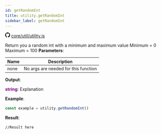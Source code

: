 ```yaml
---
id: getRandomInt
title: utility.getRandomInt
sidebar_label: getRandomInt
---
```

![](/img/github.png) [core/util/utility.js](https://github.com/TrustedSourceLeaks/LeakedServer/blob/master/core/util/utility.js)

Return you a random int with a minimum and maximum value
Minimum = 0
Maximum = 100
**Parameters**:

Name  |   Description 
----------- |   -----------
none  |  No args are needed for this function


**Output**:

**<font color="purple">string</font>**: Explanation


**Example**:
```js
const example = utility.getRandomInt()
```

**Result**:
```
//Result here
```